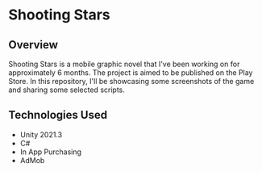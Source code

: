 # Shooting Stars

## Overview
Shooting Stars is a mobile graphic novel that I've been working on for approximately 6 months. The project is aimed to be published on the Play Store. In this repository, I'll be showcasing some screenshots of the game and sharing some selected scripts.

## Technologies Used
- Unity 2021.3
- C#
- In App Purchasing
- AdMob